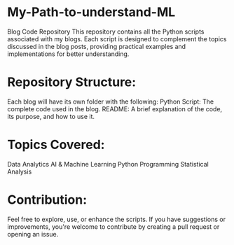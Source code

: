 # My-Path-to-understand-ML
Blog Code Repository
This repository contains all the Python scripts associated with my blogs. Each script is designed to complement the topics discussed in the blog posts, providing practical examples and implementations for better understanding.

# Repository Structure:
Each blog will have its own folder with the following:
Python Script: The complete code used in the blog.
README: A brief explanation of the code, its purpose, and how to use it.

# Topics Covered:
Data Analytics
AI & Machine Learning
Python Programming
Statistical Analysis

# Contribution:
Feel free to explore, use, or enhance the scripts. If you have suggestions or improvements, you're welcome to contribute by creating a pull request or opening an issue.
